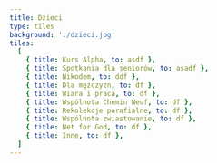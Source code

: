 ```yaml
---
title: Dzieci
type: tiles
background: './dzieci.jpg'
tiles:
  [
    { title: Kurs Alpha, to: asdf },
    { title: Spotkania dla seniorów, to: asadf },
    { title: Nikodem, to: ddf },
    { title: Dla mężczyzn, to: df },
    { title: Wiara i praca, to: df },
    { title: Wspólnota Chemin Neuf, to: df },
    { title: Rekolekcje parafialne, to: df },
    { title: Wspólnota zwiastowanie, to: df },
    { title: Net for God, to: df },
    { title: Inne, to: df },
  ]
---
```

